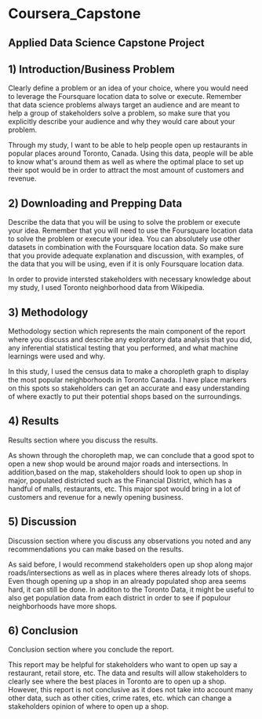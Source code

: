 # Coursera_Capstone

## Applied Data Science Capstone Project

## 1) Introduction/Business Problem

Clearly define a problem or an idea of your choice, where you would need to leverage the Foursquare location data to solve or execute. Remember that data science problems always target an audience and are meant to help a group of stakeholders solve a problem, so make sure that you explicitly describe your audience and why they would care about your problem.

Through my study, I want to be able to help people open up restaurants in popular places around Toronto, Canada. Using this data, people will be able to know what's around them as well as where the optimal place to set up their spot would be in order to attract the most amount of customers and revenue. 

## 2) Downloading and Prepping Data
Describe the data that you will be using to solve the problem or execute your idea. Remember that you will need to use the Foursquare location data to solve the problem or execute your idea. You can absolutely use other datasets in combination with the Foursquare location data. So make sure that you provide adequate explanation and discussion, with examples, of the data that you will be using, even if it is only Foursquare location data.

In order to provide intersted stakeholders with necessary knowledge about my study, I used Toronto neighborhood data from Wikipedia. 

## 3) Methodology
Methodology section which represents the main component of the report where you discuss and describe any exploratory data analysis that you did, any inferential statistical testing that you performed, and what machine learnings were used and why.

In this study, I used the census data to make a choropleth graph to display the most popular neighborhoods in Toronto Canada. I have place markers on this spots so stakeholders can get an accurate and easy understanding of where exactly to put their potential shops based on the surroundings.

## 4) Results
Results section where you discuss the results.

As shown through the choropleth map, we can conclude that a good spot to open a new shop would be around major roads and intersections. In addition,based on the map, stakeholders should look to open up shop in major, populated districted such as the Financial District, which has a handful of malls, restaurants, etc. This major spot would bring in a lot of customers and revenue for a newly opening business. 

## 5) Discussion
Discussion section where you discuss any observations you noted and any recommendations you can make based on the results.

As said before, I would recommend stakeholders open up shop along major roads/intersections as well as in places where theres already lots of shops. Even though opening up a shop in an already populated shop area seems hard, it can still be done. In additon to the Toronto Data, it might be useful to also get population data from each district in order to see if populour neighborhoods have more shops. 

## 6) Conclusion
Conclusion section where you conclude the report.

This report may be helpful for stakeholders who want to open up say a restaurant, retail store, etc. The data and results will allow stakeholders to clearly see where the best places in Toronto are to open up a shop. However, this report is not conclusive as it does not take into account many other data, such as other cities, crime rates, etc. which can change a stakeholders opinion of where to open up a shop. 
